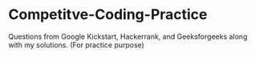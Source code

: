 # Competitve-Coding-Practice
Questions from Google Kickstart, Hackerrank, and Geeksforgeeks along with my solutions. (For practice purpose)
